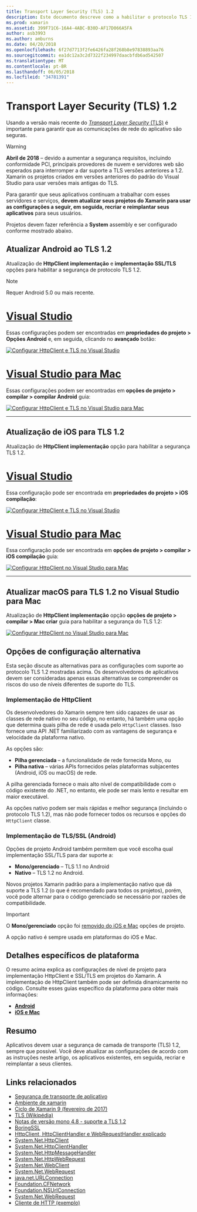 ```yaml
---
title: Transport Layer Security (TLS) 1.2
description: Este documento descreve como a habilitar o protocolo TLS 1.2 para projetos de xamarin, xamarin e Xamarin.Mac. Ele demonstra como fazer isso no 2017 do Visual Studio e o Visual Studio para Mac.
ms.prod: xamarin
ms.assetid: 399F71C6-16A4-4ABC-B30D-AF17D066A5FA
author: asb3993
ms.author: amburns
ms.date: 04/20/2018
ms.openlocfilehash: 6f27d7713f2fe6426fa28f268b8e97838893aa76
ms.sourcegitcommit: ea1dc12a3c2d7322f234997daacbfdb6ad542507
ms.translationtype: MT
ms.contentlocale: pt-BR
ms.lasthandoff: 06/05/2018
ms.locfileid: "34781391"
---
```

# <a name="transport-layer-security-tls-12"></a>Transport Layer Security (TLS) 1.2

Usando a versão mais recente do [ _Transport Layer Security_ (TLS)](https://en.wikipedia.org/wiki/Transport_Layer_Security) é importante para garantir que as comunicações de rede do aplicativo são seguras.

> [!WARNING]
> **Abril de 2018** – devido a aumentar a segurança requisitos, incluindo conformidade PCI, principais provedores de nuvem e servidores web são esperados para interromper a dar suporte a TLS versões anteriores a 1.2.  Xamarin os projetos criados em versões anteriores do padrão do Visual Studio para usar versões mais antigas do TLS.
>
> Para garantir que seus aplicativos continuam a trabalhar com esses servidores e serviços, **devem atualizar seus projetos do Xamarin para usar as configurações a seguir, em seguida, recriar e reimplantar seus aplicativos** para seus usuários.

Projetos devem fazer referência a **System** assembly e ser configurado conforme mostrado abaixo.

## <a name="update-android-to-tls-12"></a>Atualizar Android ao TLS 1.2

Atualização de **HttpClient implementação** e **implementação SSL/TLS** opções para habilitar a segurança de protocolo TLS 1.2.

> [!NOTE]
> Requer Android 5.0 ou mais recente.

# <a name="visual-studiotabwindows"></a>[Visual Studio](#tab/windows)

Essas configurações podem ser encontradas em **propriedades do projeto > Opções Android** e, em seguida, clicando no **avançado** botão:

[![Configurar HttpClient e TLS no Visual Studio](transport-layer-security-images/android-win-sml.png)](transport-layer-security-images/android-win.png#lightbox)

# <a name="visual-studio-for-mactabmacos"></a>[Visual Studio para Mac](#tab/macos)

Essas configurações podem ser encontradas em **opções de projeto > compilar > compilar Android** guia:

[![Configurar HttpClient e TLS no Visual Studio para Mac](transport-layer-security-images/android-mac-sml.png)](transport-layer-security-images/android-mac.png#lightbox)

-----

## <a name="update-ios-to-tls-12"></a>Atualização de iOS para TLS 1.2

Atualização de **HttpClient implementação** opção para habilitar a segurança TLS 1.2.

# <a name="visual-studiotabwindows"></a>[Visual Studio](#tab/windows)

Essa configuração pode ser encontrada em **propriedades do projeto > iOS compilação**:

[![Configurar HttpClient e TLS no Visual Studio](transport-layer-security-images/ios-win-sml.png)](transport-layer-security-images/ios-win.png#lightbox)

# <a name="visual-studio-for-mactabmacos"></a>[Visual Studio para Mac](#tab/macos)

Essa configuração pode ser encontrada em **opções de projeto > compilar > iOS compilação** guia:

[![Configurar HttpClient no Visual Studio para Mac](transport-layer-security-images/ios-mac-sml.png)](transport-layer-security-images/ios-mac.png#lightbox)

-----

## <a name="update-macos-to-tls-12-in-visual-studio-for-mac"></a>Atualizar macOS para TLS 1.2 no Visual Studio para Mac

Atualização de **HttpClient implementação** opção **opções de projeto > compilar > Mac criar** guia para habilitar a segurança do TLS 1.2:

[![Configurar HttpClient no Visual Studio para Mac](transport-layer-security-images/macos-mac-sml.png)](transport-layer-security-images/macos-mac.png#lightbox)

## <a name="alternative-configuration-options"></a>Opções de configuração alternativa

Esta seção discute as alternativas para as configurações com suporte ao protocolo TLS 1.2 mostradas acima.
Os desenvolvedores de aplicativos devem ser consideradas apenas essas alternativas se compreender os riscos do uso de níveis diferentes de suporte do TLS.

### <a name="httpclient-implementation"></a>Implementação de HttpClient

Os desenvolvedores do Xamarin sempre tem sido capazes de usar as classes de rede nativo no seu código, no entanto, há também uma opção que determina quais pilha de rede é usada pelo `HttpClient` classes. Isso fornece uma API .NET familiarizado com as vantagens de segurança e velocidade da plataforma nativo.

As opções são:

- **Pilha gerenciada** – a funcionalidade de rede fornecida Mono, ou
- **Pilha nativa** – várias APIs fornecidos pelas plataformas subjacentes (Android, iOS ou macOS) de rede.

A pilha gerenciada fornece o mais alto nível de compatibilidade com o código existente do .NET, no entanto, ele pode ser mais lento e resultar em maior executável.

As opções nativo podem ser mais rápidas e melhor segurança (incluindo o protocolo TLS 1.2), mas não pode fornecer todos os recursos e opções do `HttpClient` classe.

### <a name="ssltls-implementation-android"></a>Implementação de TLS/SSL (Android)

Opções de projeto Android também permitem que você escolha qual implementação SSL/TLS para dar suporte a:

- **Mono/gerenciado** – TLS 1.1 no Android
- **Nativo** – TLS 1.2 no Android.

Novos projetos Xamarin padrão para a implementação nativo que dá suporte a TLS 1.2 (o que é recomendado para todos os projetos), porém, você pode alternar para o código gerenciado se necessário por razões de compatibilidade.

> [!IMPORTANT]
> O **Mono/gerenciado** opção foi [removido do iOS e Mac](https://developer.xamarin.com/releases/ios/xamarin.ios_10/xamarin.ios_10.8/) opções de projeto.
>
> A opção nativo é sempre usada em plataformas do iOS e Mac.

## <a name="platform-specific-details"></a>Detalhes específicos de plataforma

O resumo acima explica as configurações de nível de projeto para implementação HttpClient e SSL/TLS em projetos do Xamarin. A implementação de HttpClient também pode ser definida dinamicamente no código. Consulte esses guias específico da plataforma para obter mais informações:

- [**Android**](~/android/app-fundamentals/http-stack.md)
- [**iOS e Mac**](~/cross-platform/macios/http-stack.md)


## <a name="summary"></a>Resumo

Aplicativos devem usar a segurança de camada de transporte (TLS) 1.2, sempre que possível.
Você deve atualizar as configurações de acordo com as instruções neste artigo, os aplicativos existentes, em seguida, recriar e reimplantar a seus clientes.

## <a name="related-links"></a>Links relacionados

- [Segurança de transporte de aplicativo](~/ios/app-fundamentals/ats.md)
- [Ambiente de xamarin](~/android/deploy-test/environment.md)
- [Ciclo de Xamarin 9 (fevereiro de 2017)](https://releases.xamarin.com/stable-release-cycle-9/)
- [TLS (Wikipédia)](https://en.wikipedia.org/wiki/Transport_Layer_Security)
- [Notas de versão mono 4.8 - suporte a TLS 1.2](http://www.mono-project.com/docs/about-mono/releases/4.8.0/#tls-12-support)
- [BoringSSL](https://boringssl.googlesource.com/boringssl/)
- [HttpClient, HttpClientHandler e WebRequestHandler explicado](https://blogs.msdn.microsoft.com/henrikn/2012/08/07/httpclient-httpclienthandler-and-webrequesthandler-explained/)
- [System.Net.HttpClient](https://msdn.microsoft.com/library/system.net.http.httpclient(v=vs.118).aspx)
- [System.Net.HttpClientHandler](https://msdn.microsoft.com/library/system.net.http.httpclienthandler(v=vs.118).aspx)
- [System.Net.HttpMessageHandler](https://msdn.microsoft.com/library/system.net.http.httpmessagehandler(v=vs.118).aspx)
- [System.Net.HttpWebRequest](https://msdn.microsoft.com/library/system.net.httpwebrequest(v=vs.110).aspx)
- [System.Net.WebClient](https://msdn.microsoft.com/library/system.net.webclient(v=vs.110).aspx)
- [System.Net.WebRequest](https://msdn.microsoft.com/library/system.net.webrequest(v=vs.110).aspx)
- [java.net.URLConnection](http://developer.android.com/reference/java/net/URLConnection.html)
- [Foundation.CFNetwork](https://developer.xamarin.com/api/type/CoreFoundation.CFNetwork/)
- [Foundation.NSUrlConnection](https://developer.xamarin.com/api/type/Foundation.NSUrlConnection/)
- [System.Net.WebRequest](https://msdn.microsoft.com/library/system.net.webrequest(v=vs.110).aspx)
- [Cliente de HTTP (exemplo)](https://developer.xamarin.com/samples/monotouch/HttpClient/)
